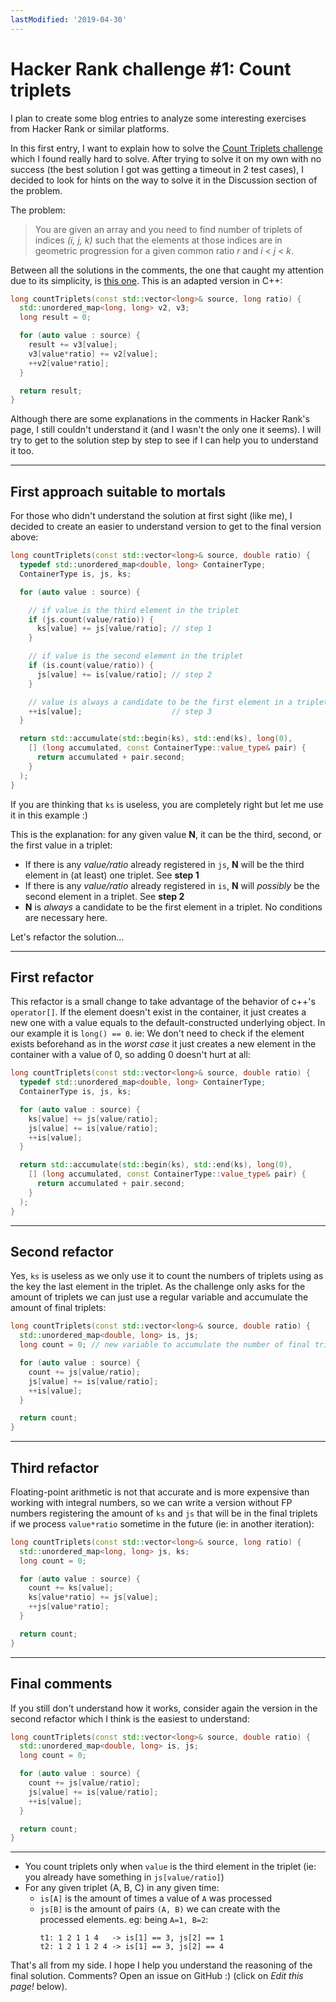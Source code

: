 ```yaml
---
lastModified: '2019-04-30'
---
```


# Hacker Rank challenge #1: Count triplets

I plan to create some blog entries to analyze some interesting exercises from Hacker Rank or similar platforms.

In this first entry, I want to explain how to solve the [Count Triplets challenge](https://www.hackerrank.com/challenges/count-triplets-1) which I found really hard to solve. After trying to solve it on my own with no success (the best solution I got was getting a timeout in 2 test cases), I decided to look for hints on the way to solve it in the Discussion section of the problem.

The problem:

> You are given an array and you need to find number of triplets of indices *(i, j, k)* such that the elements at those indices are in geometric progression for a given common ratio *r* and *i < j < k*. 

Between all the solutions in the comments, the one that caught my attention due to its simplicity, is [this one](https://www.hackerrank.com/challenges/count-triplets-1/forum/comments/484710). This is an adapted version in C++:

```c++
long countTriplets(const std::vector<long>& source, long ratio) {
  std::unordered_map<long, long> v2, v3;
  long result = 0;

  for (auto value : source) {
    result += v3[value];
    v3[value*ratio] += v2[value];
    ++v2[value*ratio];
  }

  return result;
}
```

Although there are some explanations in the comments in Hacker Rank's page, I still couldn't understand it (and I wasn't the only one it seems). I will try to get to the solution step by step to see if I can help you to understand it too.

---------

## First approach suitable to mortals

For those who didn't understand the solution at first sight (like me), I decided to create an easier to understand version to get to the final version above:

```c++
long countTriplets(const std::vector<long>& source, double ratio) {
  typedef std::unordered_map<double, long> ContainerType;
  ContainerType is, js, ks;

  for (auto value : source) {

    // if value is the third element in the triplet
    if (js.count(value/ratio)) {
      ks[value] += js[value/ratio]; // step 1
    }

    // if value is the second element in the triplet
    if (is.count(value/ratio)) {
      js[value] += is[value/ratio]; // step 2
    }

    // value is always a candidate to be the first element in a triplet
    ++is[value];                    // step 3
  }

  return std::accumulate(std::begin(ks), std::end(ks), long(0),
    [] (long accumulated, const ContainerType::value_type& pair) {
      return accumulated + pair.second;
    }
  );
}
```

If you are thinking that `ks` is useless, you are completely right but let me use it in this example :)

This is the explanation: for any given value **N**, it can be the third, second, or the first value in a triplet:

- If there is any *value/ratio* already registered in `js`, **N** will be the third element in (at least) one triplet. See **step 1**
- If there is any *value/ratio* already registered in `is`, **N** will *possibly* be the second element in a triplet. See **step 2**
- **N** is *always* a candidate to be the first element in a triplet. No conditions are necessary here.

Let's refactor the solution...

----------------

## First refactor

This refactor is a small change to take advantage of the behavior of c++'s `operator[]`. If the element doesn't exist in the container, it just creates a new one with a value equals to the default-constructed underlying object. In our example it is `long() == 0`. ie: We don't need to check if the element exists beforehand as in the *worst case* it just creates a new element in the container with a value of 0, so adding 0 doesn't hurt at all:

```c++
long countTriplets(const std::vector<long>& source, double ratio) {
  typedef std::unordered_map<double, long> ContainerType;
  ContainerType is, js, ks;

  for (auto value : source) {
    ks[value] += js[value/ratio];
    js[value] += is[value/ratio];
    ++is[value];
  }

  return std::accumulate(std::begin(ks), std::end(ks), long(0),
    [] (long accumulated, const ContainerType::value_type& pair) {
      return accumulated + pair.second;
    }
  );
}
```

-----------

## Second refactor

Yes, `ks` is useless as we only use it to count the numbers of triplets using as the key the last element in the triplet. As the challenge only asks for the amount of triplets we can just use a regular variable and accumulate the amount of final triplets:


```c++
long countTriplets(const std::vector<long>& source, double ratio) {
  std::unordered_map<double, long> is, js;
  long count = 0; // new variable to accumulate the number of final triplets

  for (auto value : source) {
    count += js[value/ratio];
    js[value] += is[value/ratio];
    ++is[value];
  }

  return count;
}
```

----------

## Third refactor

Floating-point arithmetic is not that accurate and is more expensive than working with integral numbers, so we can write a version without FP numbers registering the amount of `ks` and `js` that will be in the final triplets if we process `value*ratio` sometime in the future (ie: in another iteration):

```c++
long countTriplets(const std::vector<long>& source, long ratio) {
  std::unordered_map<long, long> js, ks;
  long count = 0;

  for (auto value : source) {
    count += ks[value];
    ks[value*ratio] += js[value];
    ++js[value*ratio];
  }

  return count;
}
```

------------

## Final comments

If you still don't understand how it works, consider again the version in the second refactor which I think is the easiest to understand:

```c++
long countTriplets(const std::vector<long>& source, double ratio) {
  std::unordered_map<double, long> is, js;
  long count = 0;

  for (auto value : source) {
    count += js[value/ratio];
    js[value] += is[value/ratio];
    ++is[value];
  }

  return count;
}
```

---------

- You count triplets only when `value` is the third element in the triplet (ie: you already have something in `js[value/ratio]`)
- For any given triplet (A, B, C) in any given time:
  * `is[A]` is the amount of times a value of `A` was processed
  * `js[B]` is the amount of pairs `(A, B)` we can create with the processed elements. eg: being `A=1, B=2`:
    ```
    t1: 1 2 1 1 4   -> is[1] == 3, js[2] == 1
    t2: 1 2 1 1 2 4 -> is[1] == 3, js[2] == 4
    ```

That's all from my side. I hope I help you understand the reasoning of the final solution. Comments? Open an issue on GitHub :) (click on *Edit this page!* below).
